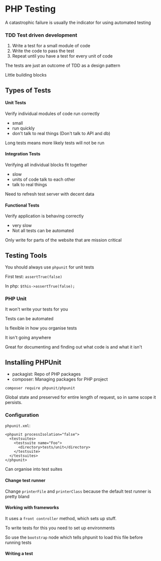 # PHP Testing

A catastrophic failure is usually the indicator for using automated testing

### TDD Test driven development

1. Write a test for a small module of code
2. Write the code to pass the test
3. Repeat until you have a test for every unit of code

The tests are just an outcome of TDD as a design pattern

Little building blocks

## Types of Tests

#### Unit Tests

Verify individual modules of code run correctly

* small
* run quickly
* don't talk to real things (Don't talk to API and db)

Long tests means more likely tests will not be run

#### Integration Tests

Verifying all individual blocks fit together

* slow
* units of code talk to each other
* talk to real things

Need to refresh test server with decent data

#### Functional Tests

Verify application is behaving correctly

* very slow
* Not all tests can be automated

Only write for parts of the website that are mission critical

## Testing Tools

You should always use `phpunit` for unit tests

First test: `assertTrue(false)`

In php: `$this->assertTrue(false);`

### PHP Unit

It won't write your tests for you

Tests can be automated

Is flexible in how you organise tests

It isn't going anywhere

Great for documenting and finding out what code is and what it isn't

## Installing PHPUnit

* packagist: Repo of PHP packages
* composer: Managing packages for PHP project

```
composer require phpunit/phpunit
```

Global state and preserved for entire length of request, so in same scope it persists.

### Configuration

`phpunit.xml`:

```
<phpunit processIsolation="false">
  <testsuites>
    <testsuite name="Foo">
      <directory>tests/unit</directory>
    </testsuite>
  </testsuites>
</phpunit>
```

Can organise into test suites

#### Change test runner

Change `printerFile` and `printerClass` because the default test runner is pretty bland

#### Working with frameworks

It uses a `front controller` method, which sets up stuff.

To write tests for this you need to set up environments

So use the `bootstrap` node which tells phpunit to load this file before running tests

#### Writing a test
